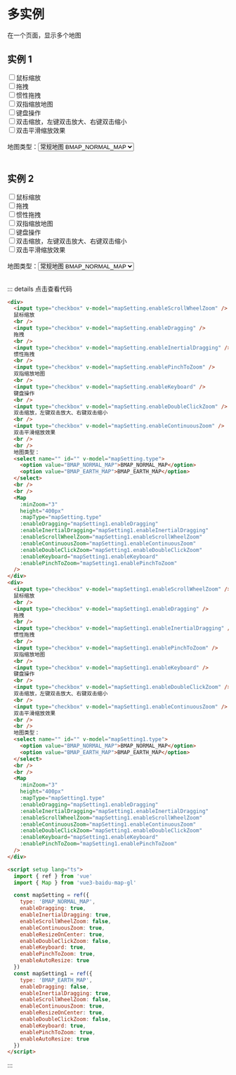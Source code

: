 # 多实例

在一个页面，显示多个地图

<script setup lang="ts">
  import { ref } from 'vue'
  const mapSetting = ref({
    type: 'BMAP_NORMAL_MAP',
    enableDragging: true,
    enableInertialDragging: true,
    enableScrollWheelZoom: false,
    enableContinuousZoom: true,
    enableResizeOnCenter: true,
    enableDoubleClickZoom: false,
    enableKeyboard: true,
    enablePinchToZoom: true,
    enableAutoResize: true
  })
  const mapSetting1 = ref({
    type: 'BMAP_EARTH_MAP',
    enableDragging: false,
    enableInertialDragging: true,
    enableScrollWheelZoom: false,
    enableContinuousZoom: true,
    enableResizeOnCenter: true,
    enableDoubleClickZoom: false,
    enableKeyboard: true,
    enablePinchToZoom: true,
    enableAutoResize: true
  })
</script>

## 实例 1

<div>
  <label>
    <input type="checkbox" v-model="mapSetting.enableScrollWheelZoom"/>鼠标缩放
  </label>
  <br/>
  <label>
    <input type="checkbox" v-model="mapSetting.enableDragging"/>拖拽
  </label>
  <br/>
  <label>
    <input type="checkbox" v-model="mapSetting.enableInertialDragging"/>惯性拖拽
  </label>
  <br/>
  <label>
    <input type="checkbox" v-model="mapSetting.enablePinchToZoom"/>双指缩放地图
  </label>
  <br/>
  <label>
    <input type="checkbox" v-model="mapSetting.enableKeyboard"/>键盘操作
  </label>
  <br/>
  <label>
    <input type="checkbox" v-model="mapSetting.enableDoubleClickZoom"/>双击缩放，左键双击放大、右键双击缩小
  </label>
  <br/>
  <label>
    <input type="checkbox" v-model="mapSetting.enableContinuousZoom"/>双击平滑缩放效果
  </label>
  <br/>
  <br/>
  地图类型：<select class="mySelect"  name="" id="" v-model="mapSetting.type">
    <option value="BMAP_NORMAL_MAP">常规地图 BMAP_NORMAL_MAP</option>
    <option value="BMAP_EARTH_MAP">地球模式 BMAP_EARTH_MAP</option>
    <option value="BMAP_SATELLITE_MAP">卫星图 BMAP_EARTH_MAP</option>
  </select>
  <br/>
  <br/>
  <Map
    :minZoom="3"
    height="400px"
    :mapType="mapSetting.type"
    :enableDragging="mapSetting.enableDragging"
    :enableInertialDragging="mapSetting.enableInertialDragging"
    :enableScrollWheelZoom="mapSetting.enableScrollWheelZoom"
    :enableContinuousZoom="mapSetting.enableContinuousZoom"
    :enableDoubleClickZoom="mapSetting.enableDoubleClickZoom"
    :enableKeyboard="mapSetting.enableKeyboard"
    :enablePinchToZoom="mapSetting.enablePinchToZoom"
  />
</div>

## 实例 2

<div>
  <label>
    <input type="checkbox" v-model="mapSetting1.enableScrollWheelZoom"/>鼠标缩放
  </label>
  <br/>
  <label>
    <input type="checkbox" v-model="mapSetting1.enableDragging"/>拖拽
  </label>
  <br/>
  <label>
    <input type="checkbox" v-model="mapSetting1.enableInertialDragging"/>惯性拖拽
  </label>
  <br/>
  <label>
    <input type="checkbox" v-model="mapSetting1.enablePinchToZoom"/>双指缩放地图
  </label>
  <br/>
  <label>
    <input type="checkbox" v-model="mapSetting1.enableKeyboard"/>键盘操作
  </label>
  <br/>
  <label>
    <input type="checkbox" v-model="mapSetting1.enableDoubleClickZoom"/>双击缩放，左键双击放大、右键双击缩小
  </label>
  <br/>
  <label>
    <input type="checkbox" v-model="mapSetting1.enableContinuousZoom"/>双击平滑缩放效果
  </label>
  <br/>
  <br/>
  地图类型：<select class="mySelect"  name="" id="" v-model="mapSetting1.type">
    <option value="BMAP_NORMAL_MAP">常规地图 BMAP_NORMAL_MAP</option>
    <option value="BMAP_EARTH_MAP">地球模式 BMAP_EARTH_MAP</option>
    <option value="BMAP_SATELLITE_MAP">卫星图 BMAP_EARTH_MAP</option>
  </select>
  <br/>
  <br/>
  <Map
    :minZoom="3"
    height="400px"
    :mapType="mapSetting1.type"
    :enableDragging="mapSetting1.enableDragging"
    :enableInertialDragging="mapSetting1.enableInertialDragging"
    :enableScrollWheelZoom="mapSetting1.enableScrollWheelZoom"
    :enableContinuousZoom="mapSetting1.enableContinuousZoom"
    :enableDoubleClickZoom="mapSetting1.enableDoubleClickZoom"
    :enableKeyboard="mapSetting1.enableKeyboard"
    :enablePinchToZoom="mapSetting1.enablePinchToZoom"
  />
</div>

::: details 点击查看代码

```html
<div>
  <input type="checkbox" v-model="mapSetting.enableScrollWheelZoom" />
  鼠标缩放
  <br />
  <input type="checkbox" v-model="mapSetting.enableDragging" />
  拖拽
  <br />
  <input type="checkbox" v-model="mapSetting.enableInertialDragging" />
  惯性拖拽
  <br />
  <input type="checkbox" v-model="mapSetting.enablePinchToZoom" />
  双指缩放地图
  <br />
  <input type="checkbox" v-model="mapSetting.enableKeyboard" />
  键盘操作
  <br />
  <input type="checkbox" v-model="mapSetting.enableDoubleClickZoom" />
  双击缩放，左键双击放大、右键双击缩小
  <br />
  <input type="checkbox" v-model="mapSetting.enableContinuousZoom" />
  双击平滑缩放效果
  <br />
  <br />
  地图类型：
  <select name="" id="" v-model="mapSetting.type">
    <option value="BMAP_NORMAL_MAP">BMAP_NORMAL_MAP</option>
    <option value="BMAP_EARTH_MAP">BMAP_EARTH_MAP</option>
  </select>
  <br />
  <br />
  <Map
    :minZoom="3"
    height="400px"
    :mapType="mapSetting.type"
    :enableDragging="mapSetting1.enableDragging"
    :enableInertialDragging="mapSetting1.enableInertialDragging"
    :enableScrollWheelZoom="mapSetting1.enableScrollWheelZoom"
    :enableContinuousZoom="mapSetting1.enableContinuousZoom"
    :enableDoubleClickZoom="mapSetting1.enableDoubleClickZoom"
    :enableKeyboard="mapSetting1.enableKeyboard"
    :enablePinchToZoom="mapSetting1.enablePinchToZoom"
  />
</div>
<div>
  <input type="checkbox" v-model="mapSetting1.enableScrollWheelZoom" />
  鼠标缩放
  <br />
  <input type="checkbox" v-model="mapSetting1.enableDragging" />
  拖拽
  <br />
  <input type="checkbox" v-model="mapSetting1.enableInertialDragging" />
  惯性拖拽
  <br />
  <input type="checkbox" v-model="mapSetting1.enablePinchToZoom" />
  双指缩放地图
  <br />
  <input type="checkbox" v-model="mapSetting1.enableKeyboard" />
  键盘操作
  <br />
  <input type="checkbox" v-model="mapSetting1.enableDoubleClickZoom" />
  双击缩放，左键双击放大、右键双击缩小
  <br />
  <input type="checkbox" v-model="mapSetting1.enableContinuousZoom" />
  双击平滑缩放效果
  <br />
  <br />
  地图类型：
  <select name="" id="" v-model="mapSetting1.type">
    <option value="BMAP_NORMAL_MAP">BMAP_NORMAL_MAP</option>
    <option value="BMAP_EARTH_MAP">BMAP_EARTH_MAP</option>
  </select>
  <br />
  <br />
  <Map
    :minZoom="3"
    height="400px"
    :mapType="mapSetting1.type"
    :enableDragging="mapSetting1.enableDragging"
    :enableInertialDragging="mapSetting1.enableInertialDragging"
    :enableScrollWheelZoom="mapSetting1.enableScrollWheelZoom"
    :enableContinuousZoom="mapSetting1.enableContinuousZoom"
    :enableDoubleClickZoom="mapSetting1.enableDoubleClickZoom"
    :enableKeyboard="mapSetting1.enableKeyboard"
    :enablePinchToZoom="mapSetting1.enablePinchToZoom"
  />
</div>

<script setup lang="ts">
  import { ref } from 'vue'
  import { Map } from 'vue3-baidu-map-gl'

  const mapSetting = ref({
    type: 'BMAP_NORMAL_MAP',
    enableDragging: true,
    enableInertialDragging: true,
    enableScrollWheelZoom: false,
    enableContinuousZoom: true,
    enableResizeOnCenter: true,
    enableDoubleClickZoom: false,
    enableKeyboard: true,
    enablePinchToZoom: true,
    enableAutoResize: true
  })
  const mapSetting1 = ref({
    type: 'BMAP_EARTH_MAP',
    enableDragging: false,
    enableInertialDragging: true,
    enableScrollWheelZoom: false,
    enableContinuousZoom: true,
    enableResizeOnCenter: true,
    enableDoubleClickZoom: false,
    enableKeyboard: true,
    enablePinchToZoom: true,
    enableAutoResize: true
  })
</script>
```

:::
